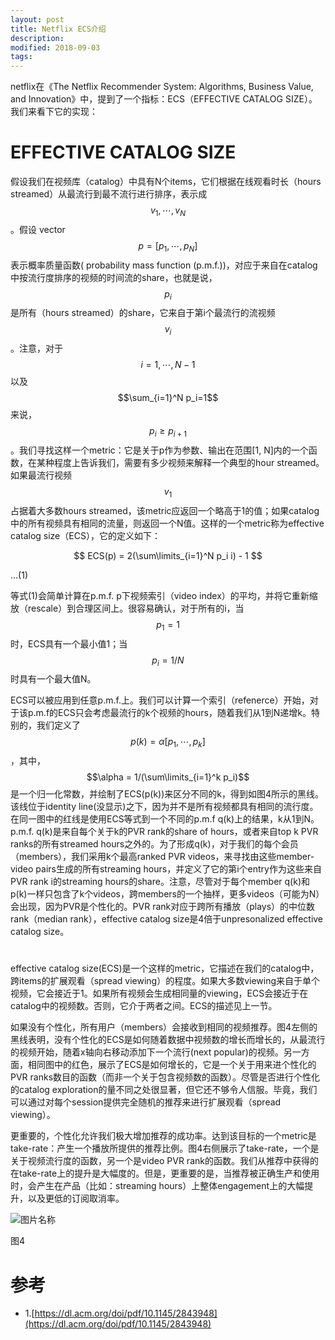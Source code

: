 ```yaml
---
layout: post
title: Netflix ECS介绍
description: 
modified: 2018-09-03
tags: 
---
```


netflix在《The Netflix Recommender System: Algorithms, Business Value, and Innovation》中，提到了一个指标：ECS（EFFECTIVE CATALOG SIZE）。我们来看下它的实现：

# EFFECTIVE CATALOG SIZE

假设我们在视频库（catalog）中具有N个items，它们根据在线观看时长（hours streamed）从最流行到最不流行进行排序，表示成$$v_1, \cdots, v_N$$。假设 vector $$p=[p_1, \cdots, p_N]$$表示概率质量函数( probability mass function (p.m.f.))，对应于来自在catalog中按流行度排序的视频的时间流的share，也就是说，$$p_i$$是所有（hours streamed）的share，它来自于第i个最流行的流视频 $$v_i$$。注意，对于$$i=1, \cdots, N-1$$以及$$\sum_{i=1}^N p_i=1$$来说，$$p_i \geq p_{i+1}$$。我们寻找这样一个metric：它是关于p作为参数、输出在范围[1, N]内的一个函数，在某种程度上告诉我们，需要有多少视频来解释一个典型的hour streamed。如果最流行视频$$v_1$$占据着大多数hours streamed，该metric应返回一个略高于1的值；如果catalog中的所有视频具有相同的流量，则返回一个N值。这样的一个metric称为effective catalog size（ECS），它的定义如下：

$$
ECS(p) = 2(\sum\limits_{i=1}^N p_i i) - 1
$$

...(1)

等式(1)会简单计算在p.m.f.  p下视频索引（video index）的平均，并将它重新缩放（rescale）到合理区间上。很容易确认，对于所有的i，当$$p_1=1$$时，ECS具有一个最小值1；当$$p_i = 1/N$$时具有一个最大值N。

ECS可以被应用到任意p.m.f.上。我们可以计算一个索引（refenerce）开始，对于该p.m.f的ECS只会考虑最流行的k个视频的hours，随着我们从1到N递增k。特别的，我们定义了$$p(k) = \alpha [p_1, \cdots, p_k]$$，其中，$$\alpha = 1/(\sum\limits_{i=1}^k p_i)$$是一个归一化常数，并绘制了ECS(p(k))来区分不同的k，得到如图4所示的黑线。该线位于identity line(没显示)之下，因为并不是所有视频都具有相同的流行度。在同一图中的红线是使用ECS等式到一个不同的p.m.f q(k)上的结果，k从1到N。p.m.f. q(k)是来自每个关于k的PVR rank的share of hours，或者来自top k PVR ranks的所有streamed hours之外的。为了形成q(k)，对于我们的每个会员（members），我们采用k个最高ranked PVR videos，来寻找由这些member-video pairs生成的所有streaming hours，并定义了它的第i个entry作为这些来自PVR rank i的streaming hours的share。注意，尽管对于每个member q(k)和p(k)一样只包含了k个videos，跨members的一个抽样，更多videos（可能为N）会出现，因为PVR是个性化的。PVR rank对应于跨所有播放（plays）的中位数rank（median rank），effective catalog size是4倍于unpresonalized effective catalog size。

# 

effective catalog size(ECS)是一个这样的metric，它描述在我们的catalog中，跨items的扩展观看（spread viewing）的程度。如果大多数viewing来自于单个视频，它会接近于1。如果所有视频会生成相同量的viewing，ECS会接近于在catalog中的视频数。否则，它介于两者之间。ECS的描述见上一节。

如果没有个性化，所有用户（members）会接收到相同的视频推荐。图4左侧的黑线表明，没有个性化的ECS是如何随着数据中视频数的增长而增长的，从最流行的视频开始，随着x轴向右移动添加下一个流行(next popular)的视频。另一方面，相同图中的红色，展示了ECS是如何增长的，它是一个关于用来进个性化的PVR ranks数目的函数（而非一个关于包含视频数的函数）。尽管是否进行个性化的catalog exploration的量不同之处很显著，但它还不够令人信服。毕竟，我们可以通过对每个session提供完全随机的推荐来进行扩展观看（spread viewing）。

更重要的，个性化允许我们极大增加推荐的成功率。达到该目标的一个metric是take-rate：产生一个播放所提供的推荐比例。图4右侧展示了take-rate，一个是关于视频流行度的函数，另一个是video PVR rank的函数。我们从推荐中获得的在take-rate上的提升是大幅度的。但是，更重要的是，当推荐被正确生产和使用时，会产生在产品（比如：streaming hours）上整体engagement上的大幅提升，以及更低的订阅取消率。

<img alt="图片名称" src="https://picabstract-preview-ftn.weiyun.com/ftn_pic_abs_v3/88ee88b07b6c03258bb4a5d3c9f0831ed773df69b932dab3dc8cda970c00cef9a091af0af7bef48a1666d889c942f140?pictype=scale&amp;from=30113&amp;version=3.3.3.3&amp;uin=402636034&amp;fname=1.jpg&amp;size=750">

图4


# 参考

- 1.[https://dl.acm.org/doi/pdf/10.1145/2843948](https://dl.acm.org/doi/pdf/10.1145/2843948)
